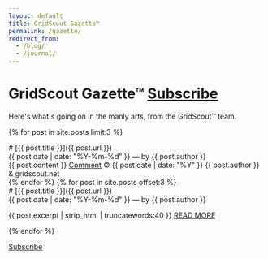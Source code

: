 ```yaml
---
layout: default
title: GridScout Gazette™
permalink: /gazette/
redirect_from:
  - /blog/
  - /journal/
---
```


# GridScout Gazette™ <a class="btn" href="{{ '/feed.xml' | prepend: site.url }}">Subscribe</a>
Here's what's going on in the manly arts, from the GridScout™ team.


{% for post in site.posts limit:3 %}
<div class="post" markdown="1">
# [{{ post.title }}]({{ post.url }})
<div class="post-metadata">{{ post.date | date: "%Y-%m-%d" }} — by {{ post.author }}</div>
{{ post.content }}
<a class="btn" href="https://dissenter.com/discussion/begin?url={{ post.url | prepend: site.url }}">Comment</a>
<span class="post-metadata">
	© {{ post.date | date: "%Y" }} {{ post.author }} &amp; gridscout.net
</span>
</div>
{% endfor %}
{% for post in site.posts offset:3 %}
<div class="post" markdown="1">
# [{{ post.title }}]({{ post.url }})
<div class="post-metadata">{{ post.date | date: "%Y-%m-%d" }} — by {{ post.author }}</div>
<p>
{{ post.excerpt | strip_html | truncatewords:40 }}
<a class="btn" href="{{ post.url }}">READ MORE</a>
</p>
</div>
{% endfor %}

<a class="btn" href="{{ '/feed.xml' | prepend: site.url }}">Subscribe</a>
